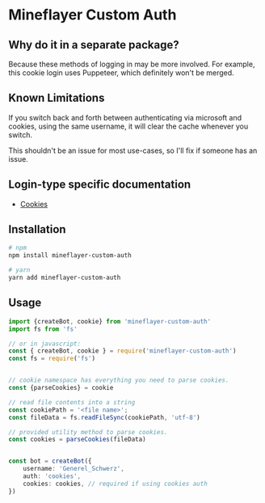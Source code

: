 # Mineflayer Custom Auth


## Why do it in a separate package?
Because these methods of logging in may be more involved. For example, this cookie login uses Puppeteer, which definitely won't be merged.

## Known Limitations
If you switch back and forth between authenticating via microsoft and cookies, using the same username, it will clear the cache whenever you switch.

This shouldn't be an issue for most use-cases, so I'll fix if someone has an issue.

## Login-type specific documentation
- [Cookies](./docs/COOKIES.md)

## Installation
```bash
# npm
npm install mineflayer-custom-auth

# yarn
yarn add mineflayer-custom-auth
```


## Usage
```ts
import {createBot, cookie} from 'mineflayer-custom-auth'
import fs from 'fs' 

// or in javascript:
const { createBot, cookie } = require('mineflayer-custom-auth')
const fs = require('fs')


// cookie namespace has everything you need to parse cookies.
const {parseCookies} = cookie

// read file contents into a string
const cookiePath = '<file name>';
const fileData = fs.readFileSync(cookiePath, 'utf-8')

// provided utility method to parse cookies.
const cookies = parseCookies(fileData)


const bot = createBot({
    username: 'Generel_Schwerz',
    auth: 'cookies',
    cookies: cookies, // required if using cookies auth
})
```

